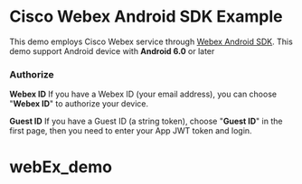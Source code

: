 # Cisco Webex Android SDK Example

This demo employs Cisco Webex service through [Webex Android SDK](https://github.com/webex/webex-android-sdk).
This demo support Android device with **Android 6.0** or later

### Authorize
**Webex ID**
If you have a Webex ID (your email address), you can choose "**Webex ID**" to authorize your device.

**Guest ID**
If you have a Guest ID (a string token), choose "**Guest ID**" in the first page, then you need to enter your App JWT token and login.
# webEx_demo
